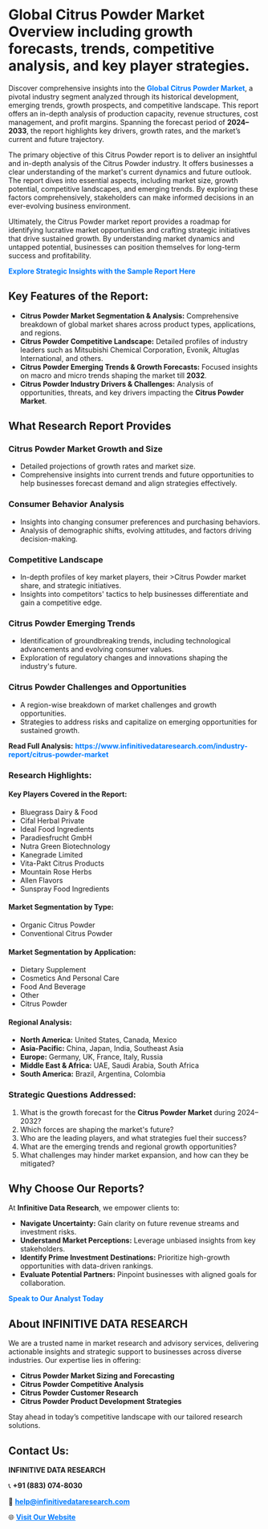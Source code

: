 <h1>Global Citrus Powder Market Overview including growth forecasts, trends, competitive analysis, and key player strategies.</h1>
<p>
Discover comprehensive insights into the 
<a href="https://www.infinitivedataresearch.com/industry-report/citrus-powder-market" rel="dofollow" style="color: #007BFF; text-decoration: none;"><strong>Global Citrus Powder Market</strong></a>, a pivotal industry segment analyzed through its historical development, emerging trends, growth prospects, and competitive landscape. This report offers an in-depth analysis of production capacity, revenue structures, cost management, and profit margins. Spanning the forecast period of <strong>2024–2033</strong>, the report highlights key drivers, growth rates, and the market’s current and future trajectory.
</p>
<p>
The primary objective of this Citrus Powder report is to deliver an insightful and in-depth analysis of the Citrus Powder industry. It offers businesses a clear understanding of the market's current dynamics and future outlook. The report dives into essential aspects, including market size, growth potential, competitive landscapes, and emerging trends. By exploring these factors comprehensively, stakeholders can make informed decisions in an ever-evolving business environment.
</p>
<p>
Ultimately, the Citrus Powder market report provides a roadmap for identifying lucrative market opportunities and crafting strategic initiatives that drive sustained growth. By understanding market dynamics and untapped potential, businesses can position themselves for long-term success and profitability.
</p>
<p>
<a href="https://www.infinitivedataresearch.com/request-sample/reportId=110782" style="color: #007BFF; text-decoration: none;"><strong>Explore Strategic Insights with the Sample Report Here</strong></a>
</p>

<h2>Key Features of the Report:</h2>
<ul>
<li><strong>Citrus Powder Market Segmentation & Analysis:</strong> Comprehensive breakdown of global market shares across product types, applications, and regions.</li>
<li><strong>Citrus Powder Competitive Landscape:</strong> Detailed profiles of industry leaders such as Mitsubishi Chemical Corporation, Evonik, Altuglas International, and others.</li>
<li><strong>Citrus Powder Emerging Trends & Growth Forecasts:</strong> Focused insights on macro and micro trends shaping the market till <strong>2032</strong>.</li>
<li><strong>Citrus Powder Industry Drivers & Challenges:</strong> Analysis of opportunities, threats, and key drivers impacting the <strong>Citrus Powder Market</strong>.</li>
</ul>

<h2>What Research Report Provides</h2>
<h3>Citrus Powder Market Growth and Size</h3>
<ul>
<li>Detailed projections of growth rates and market size.</li>
<li>Comprehensive insights into current trends and future opportunities to help businesses forecast demand and align strategies effectively.</li>
</ul>

<h3>Consumer Behavior Analysis</h3>
<ul>
<li>Insights into changing consumer preferences and purchasing behaviors.</li>
<li>Analysis of demographic shifts, evolving attitudes, and factors driving decision-making.</li>
</ul>

<h3>Competitive Landscape</h3>
<ul>
<li>In-depth profiles of key market players, their >Citrus Powder market share, and strategic initiatives.</li>
<li>Insights into competitors' tactics to help businesses differentiate and gain a competitive edge.</li>
</ul>

<h3>Citrus Powder Emerging Trends</h3>
<ul>
<li>Identification of groundbreaking trends, including technological advancements and evolving consumer values.</li>
<li>Exploration of regulatory changes and innovations shaping the industry's future.</li>
</ul>

<h3>Citrus Powder Challenges and Opportunities</h3>
<ul>
<li>A region-wise breakdown of market challenges and growth opportunities.</li>
<li>Strategies to address risks and capitalize on emerging opportunities for sustained growth.</li>
</ul>
<p><strong>Read Full Analysis:</strong> <a href="https://www.infinitivedataresearch.com/industry-report/citrus-powder-market" rel="dofollow" style="color: #007BFF; text-decoration: none;"><strong>https://www.infinitivedataresearch.com/industry-report/citrus-powder-market</strong></a></p>
<h3>Research Highlights:</h3>
<h4>Key Players Covered in the Report:</h4>
<ul><li>Bluegrass Dairy &amp; Food</li><li>Cifal Herbal Private</li><li>Ideal Food Ingredients</li><li>Paradiesfrucht GmbH</li><li>Nutra Green Biotechnology</li><li>Kanegrade Limited</li><li>Vita-Pakt Citrus Products</li><li>Mountain Rose Herbs</li><li>Allen Flavors</li><li>Sunspray Food Ingredients</li></ul>
<h4>Market Segmentation by Type:</h4>
<ul><li>Organic Citrus Powder</li><li>Conventional Citrus Powder</li></ul>
<h4>Market Segmentation by Application:</h4>
<ul><li>Dietary Supplement</li><li>Cosmetics And Personal Care</li><li>Food And Beverage</li><li>Other</li><li>Citrus Powder</li></ul>

<h4>Regional Analysis:</h4>
<ul>
<li><strong>North America:</strong> United States, Canada, Mexico</li>
<li><strong>Asia-Pacific:</strong> China, Japan, India, Southeast Asia</li>
<li><strong>Europe:</strong> Germany, UK, France, Italy, Russia</li>
<li><strong>Middle East & Africa:</strong> UAE, Saudi Arabia, South Africa</li>
<li><strong>South America:</strong> Brazil, Argentina, Colombia</li>
</ul>

<h3>Strategic Questions Addressed:</h3>
<ol>
<li>What is the growth forecast for the <strong>Citrus Powder Market</strong> during 2024–2032?</li>
<li>Which forces are shaping the market's future?</li>
<li>Who are the leading players, and what strategies fuel their success?</li>
<li>What are the emerging trends and regional growth opportunities?</li>
<li>What challenges may hinder market expansion, and how can they be mitigated?</li>
</ol>

<h2>Why Choose Our Reports?</h2>
<p>At <strong>Infinitive Data Research</strong>, we empower clients to:</p>
<ul>
<li><strong>Navigate Uncertainty:</strong> Gain clarity on future revenue streams and investment risks.</li>
<li><strong>Understand Market Perceptions:</strong> Leverage unbiased insights from key stakeholders.</li>
<li><strong>Identify Prime Investment Destinations:</strong> Prioritize high-growth opportunities with data-driven rankings.</li>
<li><strong>Evaluate Potential Partners:</strong> Pinpoint businesses with aligned goals for collaboration.</li>
</ul>
<p><a href="https://www.infinitivedataresearch.com/industry-report/citrus-powder-market" rel="dofollow" style="color: #007BFF; text-decoration: none;"><strong>Speak to Our Analyst Today</strong></a></p>

<h2>About INFINITIVE DATA RESEARCH</h2>
<p>We are a trusted name in market research and advisory services, delivering actionable insights and strategic support to businesses across diverse industries. Our expertise lies in offering:</p>
<ul>
<li><strong>Citrus Powder Market Sizing and Forecasting</strong></li>
<li><strong>Citrus Powder Competitive Analysis</strong></li>
<li><strong>Citrus Powder Customer Research</strong></li>
<li><strong>Citrus Powder Product Development Strategies</strong></li>
</ul>
<p>Stay ahead in today’s competitive landscape with our tailored research solutions.</p>

<h2>Contact Us:</h2>
<p><strong>INFINITIVE DATA RESEARCH</strong></p>
<p>📞 <strong>+91 (883) 074-8030</strong></p>
<p>📧 <strong><a href="mailto:help@infinitivedataresearch.com" style="color: #007BFF;">help@infinitivedataresearch.com</a></strong></p>
<p>🌐 <strong><a href="https://www.infinitivedataresearch.com" rel="dofollow" style="color: #007BFF;">Visit Our Website</a></strong></p>